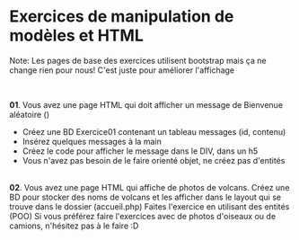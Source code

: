 # Exercices de manipulation de modèles et HTML #

Note: Les pages de base des exercices utilisent bootstrap mais ça ne change rien pour nous! C'est juste pour améliorer l'affichage

<br>

**01**. Vous avez une page HTML qui doit afficher un message de Bienvenue aléatoire ()
   - Créez une BD Exercice01 contenant un tableau messages (id, contenu)
   - Insérez quelques messages à la main
   - Créez le code pour afficher le message dans le DIV, dans un h5
   - Vous n'avez pas besoin de le faire orienté objet, ne créez pas d'entités
<br><br>

**02**. Vous avez une page HTML qui affiche de photos de volcans. Créez une BD pour stocker des noms de volcans et les afficher dans le layout qui se trouve dans le dossier (accueil.php)
Faites l'exercice en utilisant des entités (POO)
Si vous préférez faire l'exercices avec de photos d'oiseaux ou de camions, n'hésitez pas à le faire :D



   




